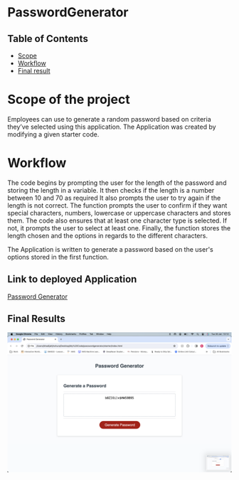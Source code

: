 # PasswordGenerator

## Table of Contents
- [Scope](#scope-of-project)
- [Workflow](#workflow)
- [Final result](#final-results)

# Scope of the project
Employees can use to generate a random password based on criteria they’ve selected using this application. The Application was created by modifying a given starter code.

# Workflow
The code begins by prompting the user for the length of the password and storing the length in a variable.
It then checks if the length is a number between 10 and 70 as required
It also prompts the user to try again if the length is not correct. 
The function prompts the user to confirm if they want special characters, numbers, lowercase or uppercase characters and stores them. The code also ensures that at least one character type is selected. If not, it prompts the user to select at least one. Finally, the function stores the length chosen and the options in regards to the different characters.
 
The Application is written to generate a password based on the user's options stored in the first function. 

## Link to deployed Application
[Password Generator]()

## Final Results
![Password Generator result](https://github.com/Kjhohura24/passwordgenerator/blob/main/assets/Password%20generator%20%205.png)